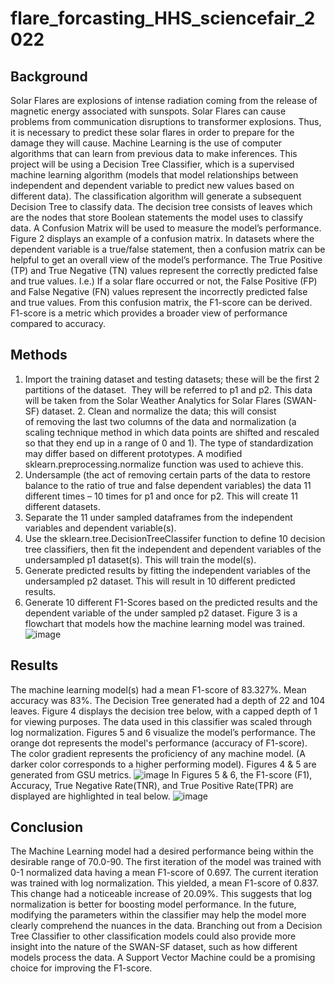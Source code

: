 # flare_forcasting_HHS_sciencefair_2022

## Background
Solar Flares are explosions of intense radiation coming from the release of magnetic energy associated with sunspots. 
Solar Flares can cause problems from communication disruptions to transformer explosions. 
Thus, it is necessary to predict these solar flares in order to prepare for the damage they will cause. 
Machine Learning is the use of computer algorithms that can learn from previous data to make inferences. 
This project will be using a Decision Tree Classifier, which is a supervised machine learning algorithm 
(models that model relationships between independent and dependent variable to predict new values based on different data). 
The classification algorithm will generate a subsequent Decision Tree to classify data. 
The decision tree consists of leaves which are the nodes that store Boolean statements the model uses to classify data. 
A Confusion Matrix will be used to measure the model’s performance. Figure 2 displays an example of a confusion matrix.
In datasets where the dependent variable is a true/false statement, then a confusion matrix can be helpful to get an overall view of the model’s performance.
The True Positive (TP) and True Negative (TN) values represent the correctly predicted false and true values.
I.e.) If a solar flare occurred or not, the False Positive (FP) and False Negative (FN) values represent the incorrectly predicted false and true values. 
From this confusion matrix, the F1-score can be derived. F1-score is a metric which provides a broader view of performance compared to accuracy.

## Methods
1. Import the training dataset and testing datasets; these will be the first 2 partitions of the dataset. ​ 
They will be referred to p1 and p2. This data will be taken from the Solar Weather Analytics for Solar Flares (SWAN-SF) dataset.
2. Clean and normalize the data; this will consist of removing the last two columns of the data and normalization 
(a scaling technique method in which data points are shifted and rescaled so that they end up in a range of 0 and 1). 
The type of standardization may differ based on different prototypes. A modified sklearn.preprocessing.normalize function was used to achieve this.
3. Undersample (the act of removing certain parts of the data to restore balance to the ratio of true and false dependent variables) the data 11 different times
– 10 times for p1 and once for p2.​ This will create 11 different datasets.
4. Separate the 11 under sampled dataframes from the independent variables and dependent variable(s). 
5. Use the sklearn.tree.DecisionTreeClassifer function to define 10 decision tree classifiers,
then fit the independent and dependent variables of the undersampled p1 dataset(s). This will train the model(s).
6. Generate predicted results by fitting the independent variables of the undersampled p2 dataset. This will result in 10 different predicted results. 
7. Generate 10 different F1-Scores based on the predicted results and the dependent variable of the under sampled p2 dataset.
Figure 3 is a flowchart that models how the machine learning model was trained.
![image](https://user-images.githubusercontent.com/69658184/207741301-3b4c647c-7bf0-4bbc-9140-c4c444b8a2ac.png)


## Results
The machine learning model(s) had a mean F1-score of  83.327%.
Mean accuracy was 83%.
The Decision Tree generated had a depth of 22 and 104 leaves. Figure 4 displays the decision tree below, with a capped depth of 1 for viewing purposes. 
The data used in this classifier was scaled through log normalization.
Figures 5 and 6 visualize the model’s performance. The orange dot represents the model's performance (accuracy of F1-score). The color gradient represents the proficiency of any machine model. (A darker color corresponds to a higher performing model). Figures 4 & 5 are generated from GSU metrics.
![image](https://user-images.githubusercontent.com/69658184/207741235-e66f22ac-96a2-4094-8547-696475fc2686.png)
In Figures 5 & 6, the F1-score (F1), Accuracy, True Negative Rate(TNR), and True Positive Rate(TPR) are displayed are highlighted in teal below.
![image](https://user-images.githubusercontent.com/69658184/207741267-8f671a00-6c0a-4c79-a43c-35717a5fad52.png)

## Conclusion
The Machine Learning model had a desired performance being within the desirable range of 70.0-90.
The first iteration of the model was trained with 0-1 normalized data having a mean F1-score of 0.697. The current iteration was trained with log normalization. 
This yielded, a mean F1-score of  0.837. This change had a noticeable increase of 20.09%. This suggests that log normalization is better for boosting model performance.
In the future, modifying the parameters within the classifier may help the model more clearly comprehend the nuances in the data. 
Branching out from a Decision Tree Classifier to other classification models could also provide more insight into the nature of the SWAN-SF dataset, such as how different models process the data. A Support Vector Machine could be a promising choice for improving the F1-score.

